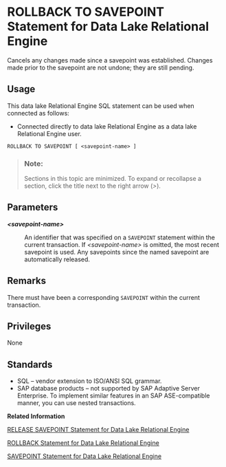 <!-- loioa6242a7684f210158944f38f0146ea62 -->

# ROLLBACK TO SAVEPOINT Statement for Data Lake Relational Engine

Cancels any changes made since a savepoint was established. Changes made prior to the savepoint are not undone; they are still pending.



<a name="loioa6242a7684f210158944f38f0146ea62__section_ovp_dvr_znb"/>

## Usage

This data lake Relational Engine SQL statement can be used when connected as follows:

-   Connected directly to data lake Relational Engine as a data lake Relational Engine user.



```
ROLLBACK TO SAVEPOINT [ <savepoint-name> ]
```



> ### Note:  
> Sections in this topic are minimized. To expand or recollapse a section, click the title next to the right arrow \(*\>*\).



<a name="loioa6242a7684f210158944f38f0146ea62__IQ_Parameters"/>

## Parameters


<dl>
<dt><b>

*<savepoint-name\>*

</b></dt>
<dd>

An identifier that was specified on a `SAVEPOINT` statement within the current transaction. If *<savepoint-name\>* is omitted, the most recent savepoint is used. Any savepoints since the named savepoint are automatically released.



</dd>
</dl>



<a name="loioa6242a7684f210158944f38f0146ea62__section_hp2_y2x_ccb"/>

## Remarks

There must have been a corresponding `SAVEPOINT` within the current transaction.



<a name="loioa6242a7684f210158944f38f0146ea62__IQ_Permissions"/>

## Privileges

None



<a name="loioa6242a7684f210158944f38f0146ea62__IQ_Standards"/>

## Standards

-   SQL – vendor extension to ISO/ANSI SQL grammar.
-   SAP database products – not supported by SAP Adaptive Server Enterprise. To implement similar features in an SAP ASE-compatible manner, you can use nested transactions.

**Related Information**  


[RELEASE SAVEPOINT Statement for Data Lake Relational Engine](release-savepoint-statement-for-data-lake-relational-engine-a622de8.md "Releases a savepoint within the current transaction.")

[ROLLBACK Statement for Data Lake Relational Engine](rollback-statement-for-data-lake-relational-engine-a623fa5.md "Undoes any changes made since the last COMMIT or ROLLBACK.")

[SAVEPOINT Statement for Data Lake Relational Engine](savepoint-statement-for-data-lake-relational-engine-a624878.md "Establishes a savepoint within the current transaction.")

